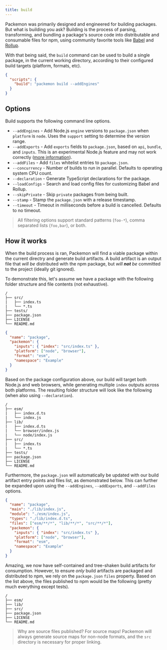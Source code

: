 ```yaml
---
title: build
---
```


Packemon was primarily designed and engineered for building packages. But what is building you ask?
Building is the process of parsing, transforming, and bundling a package's source code into
distributable and consumable files for npm, using community favorite tools like [Babel][babel] and
[Rollup][rollup].

With that being said, the `build` command can be used to build a single package, in the current
working directory, according to their configured build targets (platform, formats, etc).

```json title="package.json"
{
  "scripts": {
    "build": "packemon build --addEngines"
  }
}
```

## Options

Build supports the following command line options.

- `--addEngines` - Add Node.js `engine` versions to `package.json` when `platform` is `node`. Uses
  the `support` setting to determine the version range.
- `--addExports` - Add `exports` fields to `package.json`, based on `api`, `bundle`, and `inputs`.
  This is an experimental Node.js feature and may not work correctly
  ([more information](https://nodejs.org/api/packages.html#packages_package_entry_points)).
- `--addFiles` - Add `files` whitelist entries to `package.json`.
- `--concurrency` - Number of builds to run in parallel. Defaults to operating system CPU count.
- `--declaration` - Generate TypeScript declarations for the package.
- `--loadConfigs` - Search and load config files for customizing Babel and Rollup.
- `--skipPrivate` - Skip `private` packages from being built.
- `--stamp` - Stamp the `package.json` with a release timestamp.
- `--timeout` - Timeout in milliseconds before a build is cancelled. Defaults to no timeout.

> All filtering options support standard patterns (`foo-*`), comma separated lists (`foo,bar`), or
> both.

## How it works

When the build process is ran, Packemon will find a viable package within the current directry and
generate build artifacts. A build artifact is an output file that _will be_ distributed with the npm
package, but _will **not** be_ committed to the project (ideally git ignored).

To demonstrate this, let's assume we have a package with the following folder structure and file
contents (not exhaustive).

```
/
├── src/
|   ├── index.ts
|   └── *.ts
├── tests/
├── package.json
├── LICENSE
└── README.md
```

```json title="package.json"
{
  "name": "package",
  "packemon": {
    "inputs": { "index": "src/index.ts" },
    "platform": ["node", "browser"],
    "format": "esm",
    "namespace": "Example"
  }
}
```

Based on the package configuration above, our build will target both Node.js and web browsers, while
generating multiple `index` outputs across both platforms. The resulting folder structure will look
like the following (when also using `--declaration`).

```
/
├── esm/
|   ├── index.d.ts
|   └── index.js
├── lib/
|   ├── index.d.ts
|   └── browser/index.js
|   └── node/index.js
├── src/
|   ├── index.ts
|   └── *.ts
├── tests/
├── package.json
├── LICENSE
└── README.md
```

Furthermore, the `package.json` will automatically be updated with our build artifact entry points
and files list, as demonstrated below. This can further be expanded upon using the `--addEngines`,
`--addExports`, and `--addFiles` options.

```json title="package.json"
{
  "name": "package",
  "main": "./lib/index.js",
  "module": "./esm/index.js",
  "types": "./lib/index.d.ts",
  "files": ["esm/**/*", "lib/**/*", "src/**/*"],
  "packemon": {
    "inputs": { "index": "src/index.ts" },
    "platform": ["node", "browser"],
    "format": "esm",
    "namespace": "Example"
  }
}
```

Amazing, we now have self-contained and tree-shaken build artifacts for consumption. However, to
ensure _only_ build artifacts are packaged and distributed to npm, we rely on the `package.json`
`files` property. Based on the list above, the files published to npm would be the following (pretty
much everything except tests).

```
/
├── esm/
├── lib/
├── src/
├── package.json
├── LICENSE
└── README.md
```

> Why are source files published? For source maps! Packemon will always generate source maps for
> non-node formats, and the `src` directory is necessary for proper linking.

[babel]: https://babeljs.io
[rollup]: https://rollupjs.org
